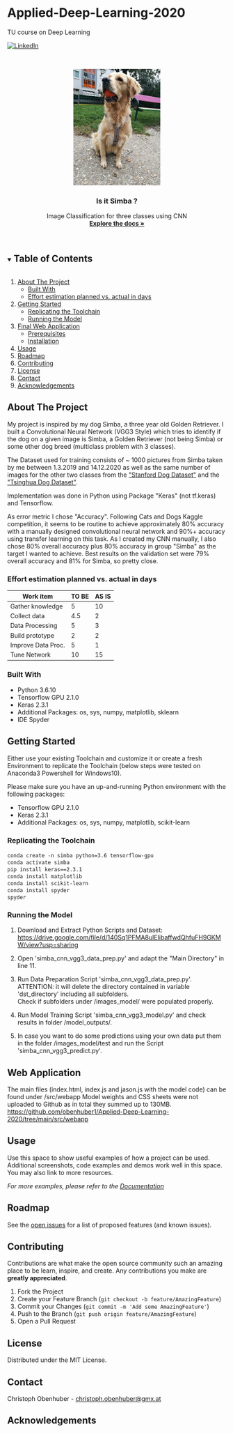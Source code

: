 # Applied-Deep-Learning-2020
TU course on Deep Learning



<!-- PROJECT SHIELDS -->
<!--
*** I'm using markdown "reference style" links for readability.
*** Reference links are enclosed in brackets [ ] instead of parentheses ( ).
*** See the bottom of this document for the declaration of the reference variables
*** for contributors-url, forks-url, etc. This is an optional, concise syntax you may use.
*** https://www.markdownguide.org/basic-syntax/#reference-style-links
-->

[![LinkedIn][linkedin-shield]][linkedin-url ]



<!-- PROJECT LOGO -->
<br />
<p align="center">
  <a href="https://github.com/obenhuber1/Applied-Deep-Learning-2020">
    <img src="res/simba_title.jpg" alt="Logo" width="200">
  </a>

  <h3 align="center">Is it Simba ?</h3>

  <p align="center">
    Image Classification for three classes using CNN
    <br />
    <a href="https://github.com/obenhuber1/Applied-Deep-Learning-2020/tree/main/doc"><strong>Explore the docs »</strong></a>
    <br />
    <br />
  </p>
</p>



<!-- TABLE OF CONTENTS -->
<details open="open">
  <summary><h2 style="display: inline-block">Table of Contents</h2></summary>
  <ol>
    <li>
      <a href="#about-the-project">About The Project</a>
      <ul>
        <li><a href="#built-with">Built With</a></li>
        <li><a href="#effort-estimation-planned-vs-actual-in-days">Effort estimation planned vs. actual in days</a></li>        
      </ul>
    </li>
    <li>
      <a href="#getting-started">Getting Started</a>
      <ul>
        <li><a href="#replicating-the-toolchain">Replicating the Toolchain</a></li>
        <li><a href="#running-the-model">Running the Model</a></li>
      </ul>
    </li>
        <li>
      <a href="#final-web-application">Final Web Application</a>
      <ul>
        <li><a href="#prerequisites">Prerequisites</a></li>
        <li><a href="#installation">Installation</a></li>
      </ul>
    </li>
    <li><a href="#usage">Usage</a></li>
    <li><a href="#roadmap">Roadmap</a></li>
    <li><a href="#contributing">Contributing</a></li>
    <li><a href="#license">License</a></li>
    <li><a href="#contact">Contact</a></li>
    <li><a href="#acknowledgements">Acknowledgements</a></li>
  </ol>
</details>



<!-- ABOUT THE PROJECT -->
## About The Project
My project is inspired by my dog Simba, a three year old Golden Retriever. I built a Convolutional Neural Network (VGG3 Style) which tries to identify if the dog on a given image is Simba, a Golden Retriever (not being Simba) or some other dog breed (multiclass problem with 3 classes).

The Dataset used for training consists of ~ 1000 pictures from Simba taken by me between 1.3.2019 and 14.12.2020 as well as the same number of images for the other two classes from the <a href="http://vision.stanford.edu/aditya86/ImageNetDogs/main.html" target="_blank">"Stanford Dog Dataset"</a> and the <a href="https://cg.cs.tsinghua.edu.cn/ThuDogs/" target="_blank">"Tsinghua Dog Dataset"</a>.

Implementation was done in Python using Package "Keras" (not tf.keras) and Tensorflow.

As error metric I chose "Accuracy". Following Cats and Dogs Kaggle competition, it seems to be routine to achieve approximately 80% accuracy with a manually designed convolutional neural network and 90%+ accuracy using transfer learning on this task. As I created my CNN manually, I also chose 80% overall accuracy plus 80% accuracy in group "Simba" as the target I wanted to achieve. Best results on the validation set were 79% overall accuracy and 81% for Simba, so pretty close.

### Effort estimation planned vs. actual in days
| Work item           | TO BE | AS IS |
| ------------------- |-------|-------|
| Gather knowledge    | 5     | 10    |
| Collect data        | 4.5   | 2     |
| Data Processing     | 5     | 3     |
| Build prototype     | 2     | 2     |
| Improve Data Proc.  | 5     | 1     |
| Tune Network        | 10    | 15    |

### Built With
* Python 3.6.10
* Tensorflow GPU 2.1.0
* Keras 2.3.1
* Additional Packages: os, sys, numpy, matplotlib, sklearn
* IDE Spyder


<!-- GETTING STARTED -->
## Getting Started

Either use your existing Toolchain and customize it or create a fresh Environment to replicate the Toolchain (below steps were tested on Anaconda3 Powershell for Windows10).

Please make sure you have an up-and-running Python environment with the following packages:
* Tensorflow GPU 2.1.0
* Keras 2.3.1
* Additional Packages: os, sys, numpy, matplotlib, scikit-learn

### Replicating the Toolchain
```
conda create -n simba python=3.6 tensorflow-gpu
conda activate simba
pip install keras==2.3.1
conda install matplotlib
conda install scikit-learn
conda install spyder
spyder

```


### Running the Model

1. Download and Extract Python Scripts and Dataset: https://drive.google.com/file/d/140Sq1PFMA8ulEIibaffwdQhfuFH9GKMW/view?usp=sharing

2. Open 'simba_cnn_vgg3_data_prep.py' and adapt the "Main Directory" in line 11.

3. Run Data Preparation Script 'simba_cnn_vgg3_data_prep.py'. ATTENTION: it will delete the directory contained in variable 'dst_directory' including all subfolders.  
   Check if subfolders under /images_model/ were populated properly.
 
4. Run Model Training Script 'simba_cnn_vgg3_model.py' and check results in folder /model_outputs/.

5. In case you want to do some predictions using your own data put them in the folder /images_model/test and run the Script 'simba_cnn_vgg3_predict.py'.


<!-- APPLICATION -->
## Web Application

The main files (index.html, index.js and jason.js with the model code) can be found under /src/webapp
Model weights and CSS sheets were not uploaded to Github as in total they summed up to 130MB.
https://github.com/obenhuber1/Applied-Deep-Learning-2020/tree/main/src/webapp



<!-- USAGE EXAMPLES -->
## Usage

Use this space to show useful examples of how a project can be used. Additional screenshots, code examples and demos work well in this space. You may also link to more resources.

_For more examples, please refer to the [Documentation](https://example.com)_



<!-- ROADMAP -->
## Roadmap

See the [open issues](https://github.com/github_username/repo_name/issues) for a list of proposed features (and known issues).



<!-- CONTRIBUTING -->
## Contributing

Contributions are what make the open source community such an amazing place to be learn, inspire, and create. Any contributions you make are **greatly appreciated**.

1. Fork the Project
2. Create your Feature Branch (`git checkout -b feature/AmazingFeature`)
3. Commit your Changes (`git commit -m 'Add some AmazingFeature'`)
4. Push to the Branch (`git push origin feature/AmazingFeature`)
5. Open a Pull Request



<!-- LICENSE -->
## License

Distributed under the MIT License.



<!-- CONTACT -->
## Contact

Christoph Obenhuber - christoph.obenhuber@gmx.at



<!-- ACKNOWLEDGEMENTS -->
## Acknowledgements







<!-- MARKDOWN LINKS & IMAGES -->
<!-- https://www.markdownguide.org/basic-syntax/#reference-style-links -->

[license-url]: https://github.com/obenhuber1/Applied-Deep-Learning-2020/tree/main/res/LICENSE.txt
[linkedin-url]: https://www.linkedin.com/in/christoph-obenhuber-2752564/
[license-shield]: https://img.shields.io/github/license/github_username/repo.svg?style=for-the-badge
[linkedin-shield]: https://img.shields.io/badge/-LinkedIn-black.svg?style=for-the-badge&logo=linkedin&colorB=555
